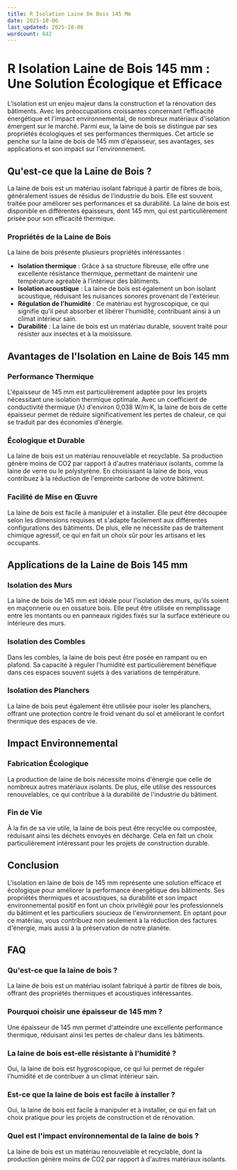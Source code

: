 ```yaml
---
title: R Isolation Laine De Bois 145 Mm
date: 2025-10-06
last_updated: 2025-10-06
wordcount: 842
---
```


# R Isolation Laine de Bois 145 mm : Une Solution Écologique et Efficace

L'isolation est un enjeu majeur dans la construction et la rénovation des bâtiments. Avec les préoccupations croissantes concernant l'efficacité énergétique et l'impact environnemental, de nombreux matériaux d'isolation émergent sur le marché. Parmi eux, la laine de bois se distingue par ses propriétés écologiques et ses performances thermiques. Cet article se penche sur la laine de bois de 145 mm d'épaisseur, ses avantages, ses applications et son impact sur l'environnement.

## Qu'est-ce que la Laine de Bois ?

La laine de bois est un matériau isolant fabriqué à partir de fibres de bois, généralement issues de résidus de l'industrie du bois. Elle est souvent traitée pour améliorer ses performances et sa durabilité. La laine de bois est disponible en différentes épaisseurs, dont 145 mm, qui est particulièrement prisée pour son efficacité thermique.

### Propriétés de la Laine de Bois

La laine de bois présente plusieurs propriétés intéressantes :

- **Isolation thermique** : Grâce à sa structure fibreuse, elle offre une excellente résistance thermique, permettant de maintenir une température agréable à l'intérieur des bâtiments.
- **Isolation acoustique** : La laine de bois est également un bon isolant acoustique, réduisant les nuisances sonores provenant de l'extérieur.
- **Régulation de l'humidité** : Ce matériau est hygroscopique, ce qui signifie qu'il peut absorber et libérer l'humidité, contribuant ainsi à un climat intérieur sain.
- **Durabilité** : La laine de bois est un matériau durable, souvent traité pour résister aux insectes et à la moisissure.

## Avantages de l'Isolation en Laine de Bois 145 mm

### Performance Thermique

L'épaisseur de 145 mm est particulièrement adaptée pour les projets nécessitant une isolation thermique optimale. Avec un coefficient de conductivité thermique (λ) d'environ 0,038 W/m·K, la laine de bois de cette épaisseur permet de réduire significativement les pertes de chaleur, ce qui se traduit par des économies d'énergie.

### Écologique et Durable

La laine de bois est un matériau renouvelable et recyclable. Sa production génère moins de CO2 par rapport à d'autres matériaux isolants, comme la laine de verre ou le polystyrène. En choisissant la laine de bois, vous contribuez à la réduction de l'empreinte carbone de votre bâtiment.

### Facilité de Mise en Œuvre

La laine de bois est facile à manipuler et à installer. Elle peut être découpée selon les dimensions requises et s'adapte facilement aux différentes configurations des bâtiments. De plus, elle ne nécessite pas de traitement chimique agressif, ce qui en fait un choix sûr pour les artisans et les occupants.

## Applications de la Laine de Bois 145 mm

### Isolation des Murs

La laine de bois de 145 mm est idéale pour l'isolation des murs, qu'ils soient en maçonnerie ou en ossature bois. Elle peut être utilisée en remplissage entre les montants ou en panneaux rigides fixés sur la surface extérieure ou intérieure des murs.

### Isolation des Combles

Dans les combles, la laine de bois peut être posée en rampant ou en plafond. Sa capacité à réguler l'humidité est particulièrement bénéfique dans ces espaces souvent sujets à des variations de température.

### Isolation des Planchers

La laine de bois peut également être utilisée pour isoler les planchers, offrant une protection contre le froid venant du sol et améliorant le confort thermique des espaces de vie.

## Impact Environnemental

### Fabrication Écologique

La production de laine de bois nécessite moins d'énergie que celle de nombreux autres matériaux isolants. De plus, elle utilise des ressources renouvelables, ce qui contribue à la durabilité de l'industrie du bâtiment.

### Fin de Vie

À la fin de sa vie utile, la laine de bois peut être recyclée ou compostée, réduisant ainsi les déchets envoyés en décharge. Cela en fait un choix particulièrement intéressant pour les projets de construction durable.

## Conclusion

L'isolation en laine de bois de 145 mm représente une solution efficace et écologique pour améliorer la performance énergétique des bâtiments. Ses propriétés thermiques et acoustiques, sa durabilité et son impact environnemental positif en font un choix privilégié pour les professionnels du bâtiment et les particuliers soucieux de l'environnement. En optant pour ce matériau, vous contribuez non seulement à la réduction des factures d'énergie, mais aussi à la préservation de notre planète.

## FAQ

### Qu'est-ce que la laine de bois ?

La laine de bois est un matériau isolant fabriqué à partir de fibres de bois, offrant des propriétés thermiques et acoustiques intéressantes.

### Pourquoi choisir une épaisseur de 145 mm ?

Une épaisseur de 145 mm permet d'atteindre une excellente performance thermique, réduisant ainsi les pertes de chaleur dans les bâtiments.

### La laine de bois est-elle résistante à l'humidité ?

Oui, la laine de bois est hygroscopique, ce qui lui permet de réguler l'humidité et de contribuer à un climat intérieur sain.

### Est-ce que la laine de bois est facile à installer ?

Oui, la laine de bois est facile à manipuler et à installer, ce qui en fait un choix pratique pour les projets de construction et de rénovation.

### Quel est l'impact environnemental de la laine de bois ?

La laine de bois est un matériau renouvelable et recyclable, dont la production génère moins de CO2 par rapport à d'autres matériaux isolants.